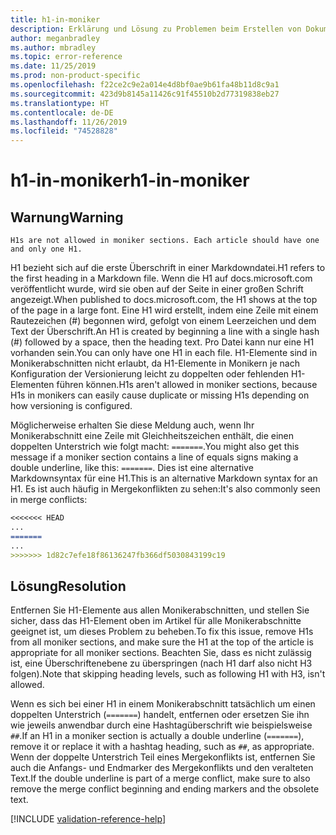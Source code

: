 ```yaml
---
title: h1-in-moniker
description: Erklärung und Lösung zu Problemen beim Erstellen von Dokumentationsartikeln – h1-in-moniker
author: meganbradley
ms.author: mbradley
ms.topic: error-reference
ms.date: 11/25/2019
ms.prod: non-product-specific
ms.openlocfilehash: f22ce2c9e2a014e4d8bf0ae9b61fa48b11d8c9a1
ms.sourcegitcommit: 423d9b8145a11426c91f45510b2d77319838eb27
ms.translationtype: HT
ms.contentlocale: de-DE
ms.lasthandoff: 11/26/2019
ms.locfileid: "74528828"
---
```

# <a name="h1-in-moniker"></a><span data-ttu-id="3392e-103">h1-in-moniker</span><span class="sxs-lookup"><span data-stu-id="3392e-103">h1-in-moniker</span></span>

## <a name="warning"></a><span data-ttu-id="3392e-104">Warnung</span><span class="sxs-lookup"><span data-stu-id="3392e-104">Warning</span></span>

`H1s are not allowed in moniker sections. Each article should have one and only one H1.`

<span data-ttu-id="3392e-105">H1 bezieht sich auf die erste Überschrift in einer Markdowndatei.</span><span class="sxs-lookup"><span data-stu-id="3392e-105">H1 refers to the first heading in a Markdown file.</span></span> <span data-ttu-id="3392e-106">Wenn die H1 auf docs.microsoft.com veröffentlicht wurde, wird sie oben auf der Seite in einer großen Schrift angezeigt.</span><span class="sxs-lookup"><span data-stu-id="3392e-106">When published to docs.microsoft.com, the H1 shows at the top of the page in a large font.</span></span> <span data-ttu-id="3392e-107">Eine H1 wird erstellt, indem eine Zeile mit einem Rautezeichen (#) begonnen wird, gefolgt von einem Leerzeichen und dem Text der Überschrift.</span><span class="sxs-lookup"><span data-stu-id="3392e-107">An H1 is created by beginning a line with a single hash (#) followed by a space, then the heading text.</span></span> <span data-ttu-id="3392e-108">Pro Datei kann nur eine H1 vorhanden sein.</span><span class="sxs-lookup"><span data-stu-id="3392e-108">You can only have one H1 in each file.</span></span> <span data-ttu-id="3392e-109">H1-Elemente sind in Monikerabschnitten nicht erlaubt, da H1-Elemente in Monikern je nach Konfiguration der Versionierung leicht zu doppelten oder fehlenden H1-Elementen führen können.</span><span class="sxs-lookup"><span data-stu-id="3392e-109">H1s aren't allowed in moniker sections, because H1s in monikers can easily cause duplicate or missing H1s depending on how versioning is configured.</span></span>

<span data-ttu-id="3392e-110">Möglicherweise erhalten Sie diese Meldung auch, wenn Ihr Monikerabschnitt eine Zeile mit Gleichheitszeichen enthält, die einen doppelten Unterstrich wie folgt macht: `=======`.</span><span class="sxs-lookup"><span data-stu-id="3392e-110">You might also get this message if a moniker section contains a line of equals signs making a double underline, like this: `=======`.</span></span> <span data-ttu-id="3392e-111">Dies ist eine alternative Markdownsyntax für eine H1.</span><span class="sxs-lookup"><span data-stu-id="3392e-111">This is an alternative Markdown syntax for an H1.</span></span> <span data-ttu-id="3392e-112">Es ist auch häufig in Mergekonflikten zu sehen:</span><span class="sxs-lookup"><span data-stu-id="3392e-112">It's also commonly seen in merge conflicts:</span></span>

```markdown
<<<<<<< HEAD
...
=======
...
>>>>>>> 1d82c7efe18f86136247fb366df5030843199c19
```

## <a name="resolution"></a><span data-ttu-id="3392e-113">Lösung</span><span class="sxs-lookup"><span data-stu-id="3392e-113">Resolution</span></span>

<span data-ttu-id="3392e-114">Entfernen Sie H1-Elemente aus allen Monikerabschnitten, und stellen Sie sicher, dass das H1-Element oben im Artikel für alle Monikerabschnitte geeignet ist, um dieses Problem zu beheben.</span><span class="sxs-lookup"><span data-stu-id="3392e-114">To fix this issue, remove H1s from all moniker sections, and make sure the H1 at the top of the article is appropriate for all moniker sections.</span></span> <span data-ttu-id="3392e-115">Beachten Sie, dass es nicht zulässig ist, eine Überschriftenebene zu überspringen (nach H1 darf also nicht H3 folgen).</span><span class="sxs-lookup"><span data-stu-id="3392e-115">Note that skipping heading levels, such as following H1 with H3, isn't allowed.</span></span>

<span data-ttu-id="3392e-116">Wenn es sich bei einer H1 in einem Monikerabschnitt tatsächlich um einen doppelten Unterstrich (`=======`) handelt, entfernen oder ersetzen Sie ihn wie jeweils anwendbar durch eine Hashtagüberschrift wie beispielsweise `##`.</span><span class="sxs-lookup"><span data-stu-id="3392e-116">If an H1 in a moniker section is actually a double underline (`=======`), remove it or replace it with a hashtag heading, such as `##`, as appropriate.</span></span> <span data-ttu-id="3392e-117">Wenn der doppelte Unterstrich Teil eines Mergekonflikts ist, entfernen Sie auch die Anfangs- und Endmarker des Mergekonflikts und den veralteten Text.</span><span class="sxs-lookup"><span data-stu-id="3392e-117">If the double underline is part of a merge conflict, make sure to also remove the merge conflict beginning and ending markers and the obsolete text.</span></span>

<!--make sure to add this file to your includes folder and verify the path-->
[!INCLUDE [validation-reference-help](includes/validation-reference-help.md)]
